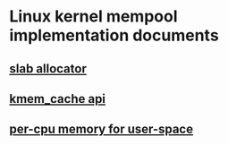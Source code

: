 # Linux kernel mempool implementation documents

## [slab allocator](https://www.kernel.org/doc/gorman/html/understand/understand011.html#Sec:%20Per-CPU%20Object%20Cache)

## [kmem_cache api](https://www.kernel.org/doc/html/latest/core-api/mm-api.html#c.kmem_cache_create)

## [per-cpu memory for user-space](https://lwn.net/Articles/611946/)